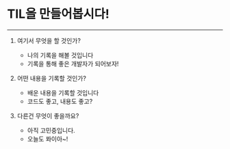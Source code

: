 # TIL을 만들어봅시다!
---
1. 여기서 무엇을 할 것인가?
    - 나의 기록을 해볼 것입니다
    - 기록을 통해 좋은 개발자가 되어보자!

2. 어떤 내용을 기록할 것인가?
    - 배운 내용을 기록할 것입니다
    - 코드도 좋고, 내용도 좋고?

3. 다른건 무엇이 좋을까요?
    - 아직 고민중입니다.
    - 오늘도 퐈이아~!